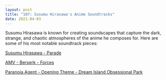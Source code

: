 ```yaml
---
layout: post
title: "107: Susumu Hirasawa's Anime Soundtracks"
date: 2021-04-03
---
```


Susumu Hirasawa is known for creating soundscapes that capture the dark, strange, and chaotic atmospheres of the anime he composes for. Here are some of his most notable soundtrack pieces:

[Susumu Hirasawa - Parade](https://youtu.be/APIKVLw1tT0)

[AMV - Berserk - Forces](https://youtu.be/n55QVlBoDxI)

[Paranoia Agent - Opening Theme - Dream Island Obsessional Park](https://youtu.be/QEsNDDwhSJ4)